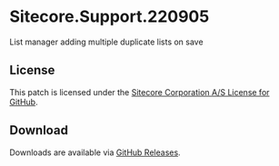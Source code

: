 # Sitecore.Support.220905
List manager adding multiple duplicate lists on save

## License  
This patch is licensed under the [Sitecore Corporation A/S License for GitHub](https://github.com/sitecoresupport/Sitecore.Support.220905/blob/master/LICENSE).  

## Download  
Downloads are available via [GitHub Releases](https://github.com/sitecoresupport/Sitecore.Support.220905/releases).  
